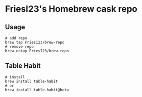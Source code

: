 # FriesI23's Homebrew cask repo

## Usage

```shell
# add repo
brew tap FriesI23/brew-repo
# remove repo
brew untap FriesI23/brew-repo
```

## Table Habit

```shell
# install
brew install table-habit
# or
brew install table-habit@beta
```
